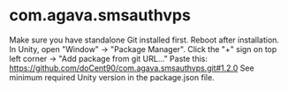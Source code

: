 # com.agava.smsauthvps
 
Make sure you have standalone Git installed first. Reboot after installation.
In Unity, open "Window" -> "Package Manager".
Click the "+" sign on top left corner -> "Add package from git URL..."
Paste this: https://github.com/doCent90/com.agava.smsauthvps.git#1.2.0
See minimum required Unity version in the package.json file.
